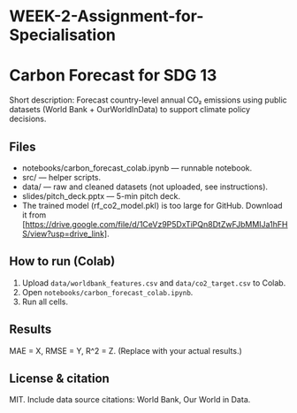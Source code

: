 # WEEK-2-Assignment-for-Specialisation

# Carbon Forecast for SDG 13

Short description: Forecast country-level annual CO₂ emissions using public datasets (World Bank + OurWorldInData) to support climate policy decisions.

## Files
- notebooks/carbon_forecast_colab.ipynb — runnable notebook.
- src/ — helper scripts.
- data/ — raw and cleaned datasets (not uploaded, see instructions).
- slides/pitch_deck.pptx — 5-min pitch deck.
- The trained model (rf_co2_model.pkl) is too large for GitHub. Download it from [https://drive.google.com/file/d/1CeVz9P5DxTiPQn8DtZwFJbMMIJa1hFHS/view?usp=drive_link].

## How to run (Colab)
1. Upload `data/worldbank_features.csv` and `data/co2_target.csv` to Colab.
2. Open `notebooks/carbon_forecast_colab.ipynb`.
3. Run all cells.

## Results
MAE = X, RMSE = Y, R^2 = Z. (Replace with your actual results.)

## License & citation
MIT. Include data source citations: World Bank, Our World in Data.
